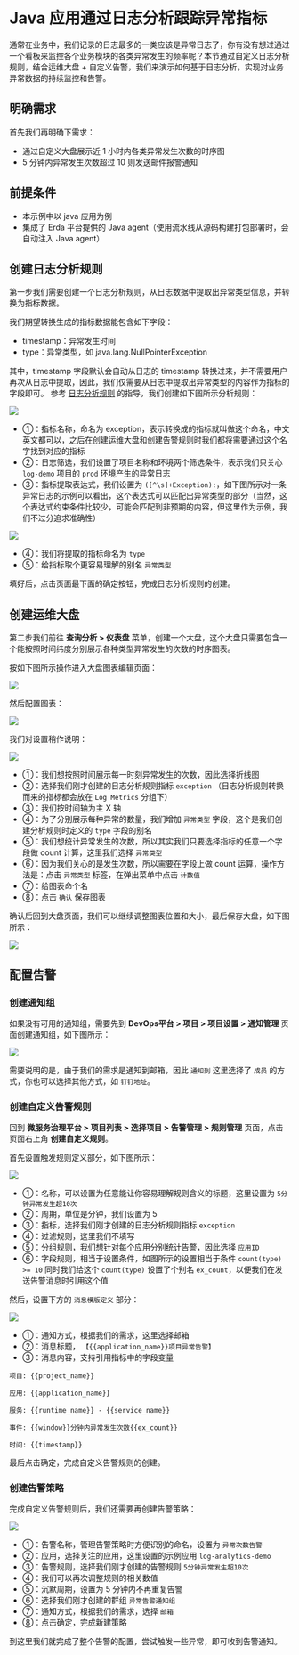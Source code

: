 # Java 应用通过日志分析跟踪异常指标

通常在业务中，我们记录的日志最多的一类应该是异常日志了，你有没有想过通过一个看板来监控各个业务模块的各类异常发生的频率呢？本节通过自定义日志分析规则，结合运维大盘 + 自定义告警，我们来演示如何基于日志分析，实现对业务异常数据的持续监控和告警。

## 明确需求

首先我们再明确下需求：
- 通过自定义大盘展示近 1 小时内各类异常发生次数的时序图
- 5 分钟内异常发生次数超过 10 则发送邮件报警通知

## 前提条件
- 本示例中以 java 应用为例
- 集成了 Erda 平台提供的 Java agent（使用流水线从源码构建打包部署时，会自动注入 Java agent）

## 创建日志分析规则

第一步我们需要创建一个日志分析规则，从日志数据中提取出异常类型信息，并转换为指标数据。

我们期望转换生成的指标数据能包含如下字段：

- timestamp：异常发生时间
- type：异常类型，如 java.lang.NullPointerException

其中，timestamp 字段默认会自动从日志的 timestamp 转换过来，并不需要用户再次从日志中提取，因此，我们仅需要从日志中提取出异常类型的内容作为指标的字段即可。 参考 [日志分析规则](../../guides/log/rules.md) 的指导，我们创建如下图所示分析规则：

![](https://terminus-paas.oss-cn-hangzhou.aliyuncs.com/paas-doc/2021/08/23/c0de8fc4-9c3f-454a-8c05-d7ce5ac76cde.png)

- ①：指标名称，命名为 exception，表示转换成的指标就叫做这个命名，中文英文都可以，之后在创建运维大盘和创建告警规则时我们都将需要通过这个名字找到对应的指标
- ②：日志筛选，我们设置了项目名称和环境两个筛选条件，表示我们只关心 `log-demo` 项目的 `prod` 环境产生的异常日志
- ③：指标提取表达式，我们设置为 `([^\s]+Exception):`，如下图所示对一条异常日志的示例可以看出，这个表达式可以匹配出异常类型的部分（当然，这个表达式约束条件比较少，可能会匹配到非预期的内容，但这里作为示例，我们不过分追求准确性）

![](https://terminus-paas.oss-cn-hangzhou.aliyuncs.com/paas-doc/2021/08/23/f98d1d2e-d597-4270-8d09-e95a3a793f77.png)

- ④：我们将提取的指标命名为 `type`
- ⑤：给指标取个更容易理解的别名 `异常类型`

填好后，点击页面最下面的确定按钮，完成日志分析规则的创建。

## 创建运维大盘

第二步我们前往 **查询分析 >  仪表盘** 菜单，创建一个大盘，这个大盘只需要包含一个能按照时间纬度分别展示各种类型异常发生的次数的时序图表。

按如下图所示操作进入大盘图表编辑页面：

![](https://terminus-paas.oss-cn-hangzhou.aliyuncs.com/paas-doc/2021/08/12/9193e45c-0f80-42a9-88dc-7eacd553e08c.gif)

然后配置图表：

![](https://terminus-paas.oss-cn-hangzhou.aliyuncs.com/paas-doc/2021/08/12/f5920f9f-eed5-4fea-b2e6-7f7e0fe3ebf9.gif)

我们对设置稍作说明：

![](https://terminus-paas.oss-cn-hangzhou.aliyuncs.com/paas-doc/2021/08/12/1afb50ed-5dd1-46e1-8b2c-bdf9a34cad88.png)

- ①：我们想按照时间展示每一时刻异常发生的次数，因此选择折线图
- ②：选择我们刚才创建的日志分析规则指标 `exception` （日志分析规则转换而来的指标都会放在 `Log Metrics` 分组下）
- ③：我们按时间轴为主 X 轴
- ④：为了分别展示每种异常的数量，我们增加 `异常类型` 字段，这个是我们创建分析规则时定义的 `type` 字段的别名
- ⑤：我们想统计异常发生的次数，所以其实我们只要选择指标的任意一个字段做 count 计算，这里我们选择 `异常类型`
- ⑥：因为我们关心的是发生次数，所以需要在字段上做 count 运算，操作方法是：点击 `异常类型` 标签，在弹出菜单中点击 `计数值`
- ⑦：给图表命个名
- ⑧：点击 `确认` 保存图表

确认后回到大盘页面，我们可以继续调整图表位置和大小，最后保存大盘，如下图所示：

![](https://terminus-paas.oss-cn-hangzhou.aliyuncs.com/paas-doc/2021/08/12/141124f7-45af-4abb-8183-107b91b6fe9e.png)

## 配置告警

### 创建通知组
如果没有可用的通知组，需要先到 **DevOps平台 > 项目 > 项目设置 > 通知管理** 页面创建通知组，如下图所示：

![](https://terminus-paas.oss-cn-hangzhou.aliyuncs.com/paas-doc/2021/08/13/c6e17b18-2156-4836-b6c1-c916f2b44bc9.png)

需要说明的是，由于我们的需求是通知到邮箱，因此 `通知到` 这里选择了 `成员` 的方式，你也可以选择其他方式，如 `钉钉地址`。

### 创建自定义告警规则
回到 **微服务治理平台 > 项目列表 > 选择项目 > 告警管理 > 规则管理** 页面，点击页面右上角 **创建自定义规则**。

首先设置触发规则定义部分，如下图所示：

![](https://terminus-paas.oss-cn-hangzhou.aliyuncs.com/paas-doc/2021/08/13/cdeaeba1-d143-4063-bf81-00b68ea5a13f.png)

- ①：名称，可以设置为任意能让你容易理解规则含义的标题，这里设置为 `5分钟异常发生超10次`
- ②：周期，单位是分钟，我们设置为 5
- ③：指标，选择我们刚才创建的日志分析规则指标 `exception`
- ④：过滤规则，这里我们不填写
- ⑤：分组规则，我们想针对每个应用分别统计告警，因此选择 `应用ID`
- ⑥：字段规则，相当于设置条件，如图所示的设置相当于条件 `count(type) >= 10` 同时我们给这个 `count(type)` 设置了个别名 `ex_count`，以便我们在发送告警消息时引用这个值

然后，设置下方的 `消息模版定义` 部分：

![](https://terminus-paas.oss-cn-hangzhou.aliyuncs.com/paas-doc/2021/08/13/cbe24367-c9e5-40c4-8cb1-ad135fbb4c1c.png)

- ①：通知方式，根据我们的需求，这里选择邮箱
- ②：消息标题， `【{{application_name}}项目异常告警】`
- ③：消息内容，支持引用指标中的字段变量
```text
项目: {{project_name}}

应用: {{application_name}}

服务: {{runtime_name}} - {{service_name}}

事件: {{window}}分钟内异常发生次数{{ex_count}}

时间: {{timestamp}}
```

最后点击确定，完成自定义告警规则的创建。

### 创建告警策略
完成自定义告警规则后，我们还需要再创建告警策略：

![](https://terminus-paas.oss-cn-hangzhou.aliyuncs.com/paas-doc/2021/08/13/7e9260e5-9e68-490e-97e2-7c51f1cc5f4c.png)

- ①：告警名称，管理告警策略时方便识别的命名，设置为 `异常次数告警`
- ②：应用，选择关注的应用，这里设置的示例应用 `log-analytics-demo`
- ③：告警规则，选择我们刚才创建的告警规则 `5分钟异常发生超10次`
- ④：我们可以再次调整规则的相关数值
- ⑤：沉默周期，设置为 5 分钟内不再重复告警
- ⑥：选择我们刚才创建的群组 `异常告警通知组`
- ⑦：通知方式，根据我们的需求，选择 `邮箱`
- ⑧：点击确定，完成新建策略

到这里我们就完成了整个告警的配置，尝试触发一些异常，即可收到告警通知。
